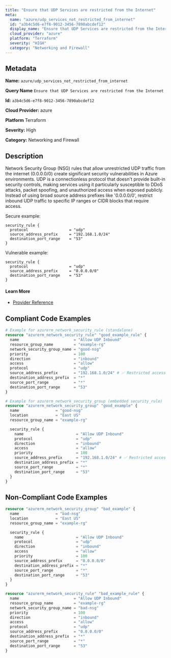 ```yaml
---
title: "Ensure that UDP Services are restricted from the Internet"
meta:
  name: "azure/udp_services_not_restricted_from_internet"
  id: "a3b4c5d6-e7f8-9012-3456-7890abcdef12"
  display_name: "Ensure that UDP Services are restricted from the Internet"
  cloud_provider: "azure"
  platform: "Terraform"
  severity: "HIGH"
  category: "Networking and Firewall"
---
```

## Metadata

**Name:** `azure/udp_services_not_restricted_from_internet`

**Query Name** `Ensure that UDP Services are restricted from the Internet`

**Id:** `a3b4c5d6-e7f8-9012-3456-7890abcdef12`

**Cloud Provider:** azure

**Platform** Terraform

**Severity:** High

**Category:** Networking and Firewall

## Description
Network Security Group (NSG) rules that allow unrestricted UDP traffic from the internet (0.0.0.0/0) create significant security vulnerabilities in Azure environments. UDP is a connectionless protocol that doesn't provide built-in security controls, making services using it particularly susceptible to DDoS attacks, packet spoofing, and unauthorized access when exposed publicly. Instead of using broad source address prefixes like '0.0.0.0/0', restrict inbound UDP traffic to specific IP ranges or CIDR blocks that require access.

Secure example:
```
security_rule {
  protocol                  = "udp"
  source_address_prefix     = "192.168.1.0/24"
  destination_port_range    = "53"
}
```

Vulnerable example:
```
security_rule {
  protocol                  = "udp"
  source_address_prefix     = "0.0.0.0/0"
  destination_port_range    = "53"
}
```

#### Learn More

 - [Provider Reference](https://registry.terraform.io/providers/hashicorp/azurerm/latest/docs/resources/network_security_group)


## Compliant Code Examples
```terraform
# Example for azurerm_network_security_rule (standalone)
resource "azurerm_network_security_rule" "good_example_rule" {
  name                        = "Allow UDP Inbound"
  resource_group_name         = "example-rg"
  network_security_group_name = "good-nsg"
  priority                    = 100
  direction                   = "inbound"
  access                      = "allow"
  protocol                    = "udp"
  source_address_prefix       = "192.168.1.0/24" # ✅ Restricted access
  destination_address_prefix  = "*"
  source_port_range           = "*"
  destination_port_range      = "53"
}

```

```terraform
# Example for azurerm_network_security_group (embedded security_rule)
resource "azurerm_network_security_group" "good_example" {
  name                = "good-nsg"
  location            = "East US"
  resource_group_name = "example-rg"

  security_rule {
    name                       = "Allow UDP Inbound"
    protocol                   = "udp"
    direction                  = "inbound"
    access                     = "allow"
    priority                   = 100
    source_address_prefix      = "192.168.1.0/24" # ✅ Restricted access
    destination_address_prefix = "*"
    source_port_range          = "*"
    destination_port_range     = "53"
  }
}


```
## Non-Compliant Code Examples
```terraform
resource "azurerm_network_security_group" "bad_example" {
  name                = "bad-nsg"
  location            = "East US"
  resource_group_name = "example-rg"

  security_rule {
    name                       = "Allow UDP Inbound"
    protocol                   = "udp"
    direction                  = "inbound"
    access                     = "allow"
    priority                   = 100
    source_address_prefix      = "0.0.0.0/0"
    destination_address_prefix = "*"
    source_port_range          = "*"
    destination_port_range     = "53"
  }
}

resource "azurerm_network_security_rule" "bad_example_rule" {
  name                        = "Allow UDP Inbound"
  resource_group_name         = "example-rg"
  network_security_group_name = "bad-nsg"
  priority                    = 100
  direction                   = "inbound"
  access                      = "allow"
  protocol                    = "udp"
  source_address_prefix       = "0.0.0.0/0"
  destination_address_prefix  = "*"
  source_port_range           = "*"
  destination_port_range      = "53"
}

```